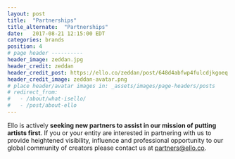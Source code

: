 ```yaml
---
layout: post
title:  "Partnerships"
title_alternate:  "Partnerships"
date:   2017-08-21 12:15:00 EDT
categories: brands
position: 4
# page header ----------
header_image: zeddan.jpg
header_credit: zeddan
header_credit_post: https://ello.co/zeddan/post/648d4abfwp4fulcdjkgoeq
header_credit_image: zeddan-avatar.png
# place header/avatar images in: _assets/images/page-headers/posts
# redirect_from:
#   - /about/what-isello/
#   - /post/about-ello
---
```


Ello is actively **seeking new partners to assist in our mission of putting artists first**. If you or your entity are interested in partnering with us to provide heightened visibility, influence and professional opportunity to our global community of creators please contact us at partners@ello.co.
